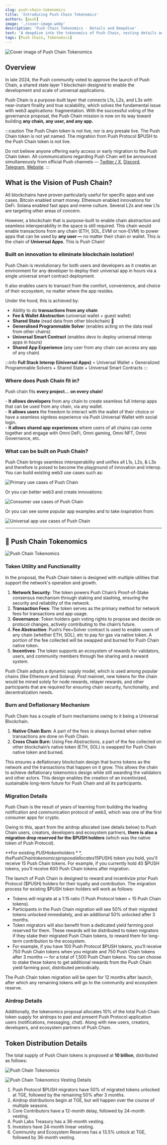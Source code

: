 ```yaml
---
slug: push-chain-tokenomics
title: 'Introducing Push Chain Tokenomics'
authors: [push]
image: './cover-image.webp'
description: 'Push Chain Tokenomics - Details and Deepdive'
text: 'A deepdive into the tokenomics of Push Chain, vesting details and how it will power and unify all blockchains!'
tags: [Push Chain, Tokenomics]
---
```


![Cover image of Push Chain Tokenomics](./cover-image.webp)

<!--truncate-->

## Overview

In late 2024, the Push community voted to approve the launch of Push Chain, a shared state layer 1 blockchain designed to enable the development and scale of universal applications.

Push Chain is a purpose-built layer that connects L1s, L2s, and L3s with near-instant finality and true scalability, which solves the fundamental issue with web3 applications: fragmentation. With the successful voting of the governance proposal, the Push Chain mission is now on its way toward building **any chain, any user, and any app.**

:::caution
The Push Chain token is not live, nor is any presale live. The Push Chain token is not yet named. The migration from Push Protocol $PUSH to the Push Chain token is not live.

Do not believe anyone offering early access or early migration to the Push Chain token. All communications regarding Push Chain will be announced simultaneously from official Push channels — [Twitter / X](https://x.com/PushChain 'X handle of Push Chain'), [Discord](https://discord.gg/pushprotocol 'Discord of Push Chain'), [Telegram](https://t.me/epnsproject 'Telegram of Push Chain'), [Website](https://push.org 'Push Website').
:::
&nbsp;

## What is the Vision of Push Chain?

All blockchains have proven particularly useful for specific apps and use cases. Bitcoin enabled smart money. Ethereum enabled innovations for DeFi. Solana enabled fast apps and meme culture. Several L2s and new L1s are targeting other areas of concern.

However, a blockchain that is purpose-built to enable chain abstraction and seamless interoperability in the space is still required. This chain would enable transactions from any chain (ETH, SOL, EVM or non-EVM) to power apps that can be used by **any user —** no matter their chain or wallet. This is the chain of **Universal Apps**. This is Push Chain\!

### Built on innovation to eliminate blockchain isolation!

Push Chain is revolutionary for both users and developers as it creates an environment for any developer to deploy their universal app in hours via a single universal smart contract deployment.

It also enables users to transact from the comfort, convenience, and choice of their ecosystem, no matter where the app resides.

Under the hood, this is achieved by:

- Ability to do **transactions from any chain**
- **Fee & Wallet Abstraction** (universal wallet \+ guest wallet)
- **Shared State** (read data from other blockchain) 👀
- **Generalised Programmable Solve**r (enables acting on the data read from other chains)
- **Universal Smart Contract** (enables devs to deploy universal interop apps in hours)
- **Shared App Experience** (any user from any chain can access any app of any chain)

:::info
**Full Stack Interop (Universal Apps)** \= Universal Wallet \+ Generalized Programmable Solvers \+ Shared State \+ Universal Smart Contracts
:::

### Where does Push Chain fit in?

Push chain fits **every project…** **on every chain\!**

\- **It allows developers** from any chain to create seamless full interop apps that can be used from any chain, via any wallet.<br />
\- **It allows users** the freedom to interact with the wallet of their choice or have a seamless signless experience via Push Universal Wallet with social login.<br />
\- **It allows shared app experiences** where users of all chains can come together and engage with Omni DeFi, Omni gaming, Omni NFT, Omni Governance, etc.<br />

### What can be built on Push Chain?

Push Chain brings seamless interoperability and unifies all L1s, L2s, & L3s and therefore is poised to become the playground of innovation and interop. You can build existing web3 use cases such as:

![Primary use cases of Push Chain](./usecasesmain.webp)

Or you can better web3 and create innovations:

![Consumer use cases of Push Chain](./consumerusecases.webp)

Or you can see some popular app examples and to take inspiration from:

![Universal app use cases of Push Chain](./appusecases.webp)

<hr />

## 👋 Push Chain Tokenomics

![Push Chain Tokenomics](./vestingpc.webp)

### Token Utility and Functionality

In the proposal, the Push Chain token is designed with multiple utilities that support the network's operation and growth.

1. **Network Security**: The token powers Push Chain’s Proof-of-Stake consensus mechanism through staking and slashing, ensuring the security and reliability of the network.
2. **Transaction Fees**: The token serves as the primary method for network fees for transactions and app usage.
3. **Governance**: Token holders gain voting rights to propose and decide on protocol changes, actively contributing to the chain’s future.
4. **Fee Abstraction**: Push’s Fee+Solver contract is used to enable users of any chain (whether ETH, SOL), etc to pay for gas via native token. A portion of the fee collected will be swapped and burned for Push Chain native token.
5. **Incentives**: The token supports an ecosystem of rewards for validators, users, and community members through fee sharing and a reward system.

Push Chain adopts a dynamic supply model, which is used among popular chains (like Ethereum and Solana). Post mainnet, new tokens for the chain would be mined solely for node rewards, relayer rewards, and other participants that are required for ensuring chain security, functionality, and decentralization needs.

### Burn and Deflationary Mechanism

Push Chain has a couple of burn mechanisms owing to it being a Universal Blockchain.

1. **Native Chain Burn**: A part of the fees is always burned when native transactions are done on Push Chain.
2. **Cross Chain Burn**: Using Fee Abstractions, a part of the fee collected on other blockchain’s native token (ETH, SOL) is swapped for Push Chain native token and burned.

This ensures a deflationary blockchain design that burns tokens as the network and the transactions that happen on it grow. This allows the chain to achieve deflationary tokenomics design while still awarding the validators and other actors. This design enables the creation of an incentivized, sustainable long-term future for Push Chain and all its participants.

### Migration Details

Push Chain is the result of years of learning from building the leading notification and communication protocol of web3, which was one of the first consumer apps for crypto.

Owing to this, apart from the airdrop allocated (see details below) to Push Chain users, creators, developers and ecosystem partners, **there is also a migration drop reserved for the $PUSH holders** (which was the native token of Push Protocol).

**For existing $PUSH token holders**, the Push Chain tokenomics proposal allocates 15% of the total Push Chain token supply specifically for migration. The migration will occur at a ratio of **1:15**—meaning for each Push Protocol ($PUSH) token you hold, you'll receive 15 Push Chain tokens. For example, if you currently hold 40 $PUSH tokens, you'll receive 600 Push Chain tokens after migration.

The launch of Push Chain is designed to reward and incentivize prior Push Protocol ($PUSH) holders for their loyalty and contribution. The migration process for existing $PUSH token holders will work as follows:

- Tokens will migrate at a 1:15 ratio (1 Push Protocol token \= 15 Push Chain tokens).
- Participants in the Push Chain migration will see 50% of their migrated tokens unlocked immediately, and an additional 50% unlocked after 3 months.
- Token migrators will also benefit from a dedicated yield farming pool reserved for them. These rewards will be distributed to token migrators if they stake their migrated Push Chain tokens, to reward them for long-term contribution to the ecosystem.
- For example, if you have 100 Push Protocol $PUSH tokens, you’ll receive 750 Push Chain tokens when you migrate and 750 Push Chain tokens after 3 months — for a total of 1,500 Push Chain tokens. You can choose to stake these tokens to get additional rewards from the Push Chain yield farming pool, distributed periodically.

The Push Chain token migration will be open for 12 months after launch, after which any remaining tokens will go to the community and ecosystem reserve.

### Airdrop Details

Additionally, the tokenomics proposal allocates 10% of the total Push Chain token supply for airdrops to past and present Push Protocol application users (notifications, messaging, chat). Along with new users, creators, developers, and ecosystem partners of Push Chain.

## Token Distribution Details

The total supply of Push Chain tokens is proposed at **10 billion**, distributed as follows:

![Push Chain Tokenomics](./vestingpc.webp)

![Push Chain Tokenomics Vesting Details](./vestingdetailspc.webp)

1. Push Protocol $PUSH migrators have 50% of migrated tokens unlocked at TGE, followed by the remaining 50% after 3 months.
2. Airdrop distributions begin at TGE, but will happen over the course of multiple seasons.
3. Core Contributors have a 12-month delay, followed by 24-month vesting.
4. Push Labs Treasury has a 36-month vesting.
5. Investors have 24-month linear vesting.
6. Community and Ecosystem Reserves has a 13.5% unlock at TGE, followed by 36-month vesting.
